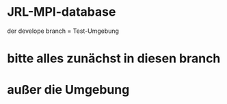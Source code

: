 # JRL-MPI-database
der develope branch = Test-Umgebung
# bitte alles zunächst in diesen branch
# außer die Umgebung

